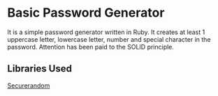 #  Basic Password Generator
It is a simple password generator written in Ruby. It creates at least 1 uppercase letter, lowercase letter, number and special character in the password. Attention has been paid to the SOLID principle.

## Libraries Used
[Securerandom](https://github.com/ruby/securerandom)

